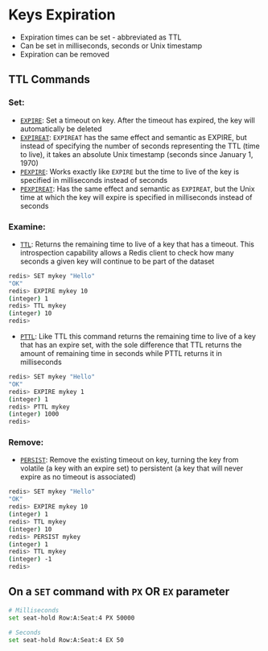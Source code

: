 # Keys Expiration

- Expiration times can be set - abbreviated as TTL
- Can be set in milliseconds, seconds or Unix timestamp
- Expiration can be removed 

## TTL Commands 

### Set:
- [`EXPIRE`](https://redis.io/commands/expire/): Set a timeout on key. After the timeout has expired, the key will automatically be deleted
- [`EXPIREAT`](https://redis.io/commands/expireat): `EXPIREAT` has the same effect and semantic as EXPIRE, but instead of specifying the number of seconds representing the TTL (time to live), it takes an absolute Unix timestamp (seconds since January 1, 1970)
- [`PEXPIRE`](https://redis.io/commands/pexpire/): Works exactly like `EXPIRE` but the time to live of the key is specified in milliseconds instead of seconds
- [`PEXPIREAT`](https://redis.io/commands/pexpireat/): Has the same effect and semantic as `EXPIREAT`, but the Unix time at which the key will expire is specified in milliseconds instead of seconds

### Examine:
- [`TTL`](https://redis.io/commands/ttl/): Returns the remaining time to live of a key that has a timeout. This introspection capability allows a Redis client to check how many seconds a given key will continue to be part of the dataset

```bash
redis> SET mykey "Hello"
"OK"
redis> EXPIRE mykey 10
(integer) 1
redis> TTL mykey
(integer) 10
redis> 
```

- [`PTTL`](https://redis.io/commands/pttl/): Like TTL this command returns the remaining time to live of a key that has an expire set, with the sole difference that TTL returns the amount of remaining time in seconds while PTTL returns it in milliseconds

```bash
redis> SET mykey "Hello"
"OK"
redis> EXPIRE mykey 1
(integer) 1
redis> PTTL mykey
(integer) 1000
redis> 
```

### Remove:
- [`PERSIST`](https://redis.io/commands/persist/): Remove the existing timeout on key, turning the key from volatile (a key with an expire set) to persistent (a key that will never expire as no timeout is associated)

```bash 
redis> SET mykey "Hello"
"OK"
redis> EXPIRE mykey 10
(integer) 1
redis> TTL mykey
(integer) 10
redis> PERSIST mykey
(integer) 1
redis> TTL mykey
(integer) -1
redis> 
```

## On a `SET` command with `PX` OR `EX` parameter

```bash
# Milliseconds
set seat-hold Row:A:Seat:4 PX 50000

# Seconds
set seat-hold Row:A:Seat:4 EX 50
```


